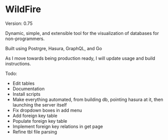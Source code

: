# WildFire
Version: 0.75

Dynamic, simple, and extensible tool for the visualization of databases for non-programmers. 

Built using Postrgre, Hasura, GraphQL, and Go

As I move towards being production ready, I will update usage and build instructions. 

Todo:
* Edit tables
* Documentation
* Install scripts
* Make everything automated, from building db, pointing hasura at it, then launching the server itself
* Fix dropdown boxes in add menu
* Add foreign key table
* Populate foreign key table
* Implement foreign key relations in get page
* Refine tbl file parsing
